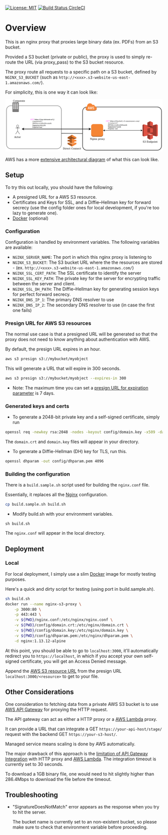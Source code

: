 [![License: MIT](https://img.shields.io/badge/License-MIT-blue.svg)](https://github.com/fartbagxp/blob/master/LICENSE.md)
[![Build Status CircleCI](https://circleci.com/gh/fartbagxp/s3-proxy.svg?style=svg)](https://circleci.com/gh/fartbagxp/s3-proxy)

# Overview

This is an nginx proxy that proxies large binary data (ex. PDFs) from an S3 bucket.

Provided a S3 bucket (private or public), the proxy is used to simply re-route the URL (via proxy_pass) to the S3 bucket resource.

The proxy route all requests to a specific path on a S3 bucket, defined by `NGINX_S3_BUCKET` (such as `http://<xxx>.s3-website-us-east-1.amazonaws.com/`).

For simplicity, this is one way it can look like:
<p align="center">
<img src="doc/proxy-s3.png" alt="nginx s3 proxy" title="nginx s3 proxy" />
</p>

AWS has a more [extensive architectural diagram](https://aws.amazon.com/answers/networking/accessing-vpc-endpoints-from-remote-networks/) of what this can look like.

## Setup

To try this out locally, you should have the following:

* A presigned URL for a AWS S3 resource.
* Certificates and Keys for SSL, and a Diffie–Hellman key for forward secrecy (use the config folder ones for local development, if you're too lazy to generate one).
* [Docker](https://www.docker.com/) (optional)

### Configuration

Configuration is handled by environment variables. The following variables are available:

* `NGINX_SERVER_NAME`: The port in which this nginx proxy is listening to
* `NGINX_S3_BUCKET`: The S3 bucket URL where the the resources are stored - (ex. `http://<xxx>.s3-website-us-east-1.amazonaws.com/`)
* `NGINX_SSL_CERT_PATH`: The SSL certificate to identify the server
* `NGINX_SSL_KEY_PATH`: The private key for the server for encrypting traffic between the server and client.
* `NGINX_SSL_DH_PATH`: The Diffie–Hellman key for generating session keys for perfect forward secrecy. 
* `NGINX_DNS_IP_1`: The primary DNS resolver to use
* `NGINX_DNS_IP_2`: The secondary DNS resolver to use (in case the first one fails)

### Presign URL for AWS S3 resources

The normal use case is that a presigned URL will be generated so that the proxy does not need to know anything about authentication with AWS.

By default, the presign URL expires in an hour.

```sh
aws s3 presign s3://mybucket/myobject
```

This will generate a URL that will expire in 300 seconds.

```sh
aws s3 presign s3://mybucket/myobject --expires-in 300
```

* Note: The maximum time you can set a [presign URL for expiration parameter](https://docs.aws.amazon.com/AmazonS3/latest/API/sigv4-query-string-auth.html) is 7 days.

### Generated keys and certs

* To generate a 2048-bit private key and a self-signed certificate, simply run

```sh
openssl req -newkey rsa:2048 -nodes -keyout config/domain.key -x509 -days 365 -out config/domain.crt
```

The `domain.crt` and `domain.key` files will appear in your directory.

* To generate a Diffie-Hellman (DH) key for TLS, run this.

```sh
openssl dhparam -out config/dhparam.pem 4096
```

### Building the configuration

There is a `build.sample.sh` script used for building the `nginx.conf` file.

Essentially, it replaces all the [Nginx](https://www.nginx.com/) configuration.

```sh
cp build.sample.sh build.sh
```

* Modify build.sh with your environment variables.

```
sh build.sh
```

The `nginx.conf` will appear in the local directory.

## Deployment

### Local

For local deployment, I simply use a slim [Docker](https://www.docker.com/) image for mostly testing purposes.

Here's a quick and dirty script for testing (using port in build.sample.sh).

```sh
sh build.sh
docker run --name nginx-s3-proxy \
    -p 3000:80 \
    -p 443:443 \
    -v ${PWD}/nginx.conf:/etc/nginx/nginx.conf \
    -v ${PWD}/config/domain.crt:/etc/nginx/domain.crt \
    -v ${PWD}/config/domain.key:/etc/nginx/domain.key \
    -v ${PWD}/config/dhparam.pem:/etc/nginx/dhparam.pem \
    -d nginx:1.13.12-alpine
```

At this point, you should be able to go to `localhost:3000`, it'll automatically redirect you to `https://localhost`, in which if you accept your own self-signed certificate, you will get an Access Denied message.

Append the [AWS S3 resource URL](https://docs.aws.amazon.com/cli/latest/reference/s3/presign.html) from the presign URL `localhost:3000/<resource>` to get to your file.

## Other Considerations

One consideration to fetching data from a private AWS S3 bucket is to use [AWS API Gateway](https://docs.aws.amazon.com/apigateway/latest/developerguide/integrating-api-with-aws-services-s3.html) for proxying the HTTP request.

The API gateway can act as either a HTTP proxy or a [AWS Lambda](https://aws.amazon.com/lambda/) proxy.

It can provide a URL that can integrate a GET `https://your-api-host/stage/` request with the backend GET `https://your-s3-host/`.

Managed service means scaling is done by AWS automatically.

The major drawback of this approach is the [limitation of API Gateway Integration](https://docs.aws.amazon.com/apigateway/latest/developerguide/limits.html) with HTTP proxy and [AWS Lambda](https://aws.amazon.com/lambda/). The integration timeout is currently set to 30 seconds.

To download a 1GB binary file, one would need to hit slightly higher than 286.4Mbps to download the file before the timeout.

## Troubleshooting

* "SignatureDoesNotMatch" error appears as the response when you try to hit the server.

    The bucket name is currently set to an non-existent bucket, so please make sure to check that environment variable before proceeding.